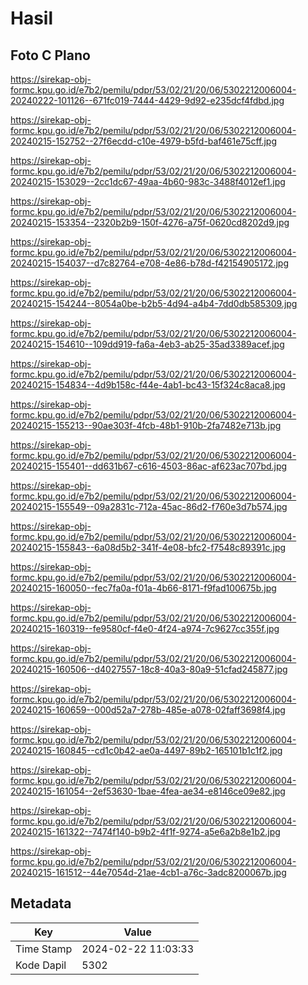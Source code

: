 # Hasil

## Foto C Plano

https://sirekap-obj-formc.kpu.go.id/e7b2/pemilu/pdpr/53/02/21/20/06/5302212006004-20240222-101126--671fc019-7444-4429-9d92-e235dcf4fdbd.jpg

https://sirekap-obj-formc.kpu.go.id/e7b2/pemilu/pdpr/53/02/21/20/06/5302212006004-20240215-152752--27f6ecdd-c10e-4979-b5fd-baf461e75cff.jpg

https://sirekap-obj-formc.kpu.go.id/e7b2/pemilu/pdpr/53/02/21/20/06/5302212006004-20240215-153029--2cc1dc67-49aa-4b60-983c-3488f4012ef1.jpg

https://sirekap-obj-formc.kpu.go.id/e7b2/pemilu/pdpr/53/02/21/20/06/5302212006004-20240215-153354--2320b2b9-150f-4276-a75f-0620cd8202d9.jpg

https://sirekap-obj-formc.kpu.go.id/e7b2/pemilu/pdpr/53/02/21/20/06/5302212006004-20240215-154037--d7c82764-e708-4e86-b78d-f42154905172.jpg

https://sirekap-obj-formc.kpu.go.id/e7b2/pemilu/pdpr/53/02/21/20/06/5302212006004-20240215-154244--8054a0be-b2b5-4d94-a4b4-7dd0db585309.jpg

https://sirekap-obj-formc.kpu.go.id/e7b2/pemilu/pdpr/53/02/21/20/06/5302212006004-20240215-154610--109dd919-fa6a-4eb3-ab25-35ad3389acef.jpg

https://sirekap-obj-formc.kpu.go.id/e7b2/pemilu/pdpr/53/02/21/20/06/5302212006004-20240215-154834--4d9b158c-f44e-4ab1-bc43-15f324c8aca8.jpg

https://sirekap-obj-formc.kpu.go.id/e7b2/pemilu/pdpr/53/02/21/20/06/5302212006004-20240215-155213--90ae303f-4fcb-48b1-910b-2fa7482e713b.jpg

https://sirekap-obj-formc.kpu.go.id/e7b2/pemilu/pdpr/53/02/21/20/06/5302212006004-20240215-155401--dd631b67-c616-4503-86ac-af623ac707bd.jpg

https://sirekap-obj-formc.kpu.go.id/e7b2/pemilu/pdpr/53/02/21/20/06/5302212006004-20240215-155549--09a2831c-712a-45ac-86d2-f760e3d7b574.jpg

https://sirekap-obj-formc.kpu.go.id/e7b2/pemilu/pdpr/53/02/21/20/06/5302212006004-20240215-155843--6a08d5b2-341f-4e08-bfc2-f7548c89391c.jpg

https://sirekap-obj-formc.kpu.go.id/e7b2/pemilu/pdpr/53/02/21/20/06/5302212006004-20240215-160050--fec7fa0a-f01a-4b66-8171-f9fad100675b.jpg

https://sirekap-obj-formc.kpu.go.id/e7b2/pemilu/pdpr/53/02/21/20/06/5302212006004-20240215-160319--fe9580cf-f4e0-4f24-a974-7c9627cc355f.jpg

https://sirekap-obj-formc.kpu.go.id/e7b2/pemilu/pdpr/53/02/21/20/06/5302212006004-20240215-160506--d4027557-18c8-40a3-80a9-51cfad245877.jpg

https://sirekap-obj-formc.kpu.go.id/e7b2/pemilu/pdpr/53/02/21/20/06/5302212006004-20240215-160659--000d52a7-278b-485e-a078-02faff3698f4.jpg

https://sirekap-obj-formc.kpu.go.id/e7b2/pemilu/pdpr/53/02/21/20/06/5302212006004-20240215-160845--cd1c0b42-ae0a-4497-89b2-165101b1c1f2.jpg

https://sirekap-obj-formc.kpu.go.id/e7b2/pemilu/pdpr/53/02/21/20/06/5302212006004-20240215-161054--2ef53630-1bae-4fea-ae34-e8146ce09e82.jpg

https://sirekap-obj-formc.kpu.go.id/e7b2/pemilu/pdpr/53/02/21/20/06/5302212006004-20240215-161322--7474f140-b9b2-4f1f-9274-a5e6a2b8e1b2.jpg

https://sirekap-obj-formc.kpu.go.id/e7b2/pemilu/pdpr/53/02/21/20/06/5302212006004-20240215-161512--44e7054d-21ae-4cb1-a76c-3adc8200067b.jpg


## Metadata

| Key        | Value               |
| ---------- | ------------------- |
| Time Stamp | 2024-02-22 11:03:33 |
| Kode Dapil | 5302                |



